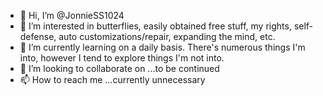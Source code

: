 - 👋 Hi, I’m @JonnieSS1024
- 👀 I’m interested in butterflies, easily obtained free stuff, my rights, self-defense, auto customizations/repair, expanding the mind, etc.
- 🌱 I’m currently learning on a daily basis.  There's numerous things I'm into, however I tend to explore things I'm not into.
- 💞️ I’m looking to collaborate on ...to be continued
- 📫 How to reach me ...currently unnecessary

<!---
JonnieSS1024/JonnieSS1024 is a ✨ special ✨ repository because its `README.md` (this file) appears on your GitHub profile.
You can click the Preview link to take a look at your changes.
--->
